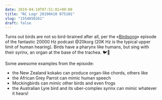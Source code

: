 ```yaml
---
date: 2019-04-10T07:51:01+09:00
title: "RC Logr 20190410 075101"
slug: "1554850261"
draft: false
---
```


Turns out birds are not so bird-brained after all, per the «[Birdsong](https://www.20k.org/episodes/birdsong)» episode of the fantastic 20000 Hz podcast @20korg (20K Hz is the typical upper limit of human hearing). Birds have a pharynx like humans, but sing with their syrinx, an organ at the base of the trachea. 🐦🐧

Some awesome examples from the episode: 

* the New Zealand kokako can produce organ-like chords, others like 
* the African Grey Parrot can mimic human speech
* Mockingbirds can mimic other birds and even frogs
* the Australian Lyre bird and its uber-complex syrinx can mimic whatever it hears!
